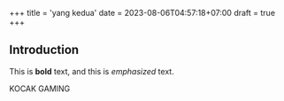 +++
title = 'yang kedua'
date = 2023-08-06T04:57:18+07:00
draft = true
+++

## Introduction

This is **bold** text, and this is *emphasized* text.

KOCAK GAMING